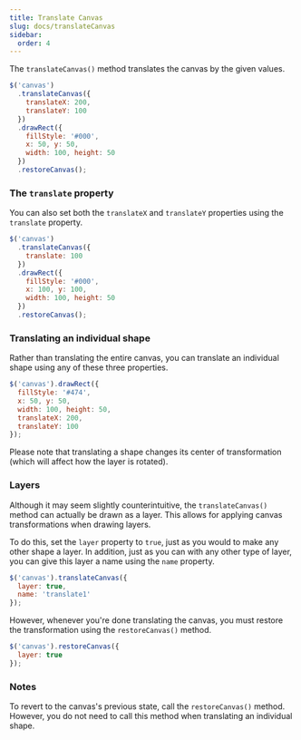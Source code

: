 ```yaml
---
title: Translate Canvas
slug: docs/translateCanvas
sidebar:
  order: 4
---
```


The `translateCanvas()` method translates the canvas by the given values.

```js
$('canvas')
  .translateCanvas({
    translateX: 200,
    translateY: 100
  })
  .drawRect({
    fillStyle: '#000',
    x: 50, y: 50,
    width: 100, height: 50
  })
  .restoreCanvas();
```

### The `translate` property

You can also set both the `translateX` and `translateY` properties using the `translate` property.

```js
$('canvas')
  .translateCanvas({
    translate: 100
  })
  .drawRect({
    fillStyle: '#000',
    x: 100, y: 100,
    width: 100, height: 50
  })
  .restoreCanvas();
```

### Translating an individual shape

Rather than translating the entire canvas, you can translate an individual shape using any of these three properties.

```js
$('canvas').drawRect({
  fillStyle: '#474',
  x: 50, y: 50,
  width: 100, height: 50,
  translateX: 200,
  translateY: 100
});
```

Please note that translating a shape changes its center of transformation (which will affect how the layer is rotated).

### Layers

Although it may seem slightly counterintuitive, the `translateCanvas()` method can actually be drawn as a layer. This allows for applying canvas transformations when drawing layers.

To do this, set the `layer` property to `true`, just as you would to make any other shape a layer. In addition, just as you can with any other type of layer, you can give this layer a name using the `name` property.

```js
$('canvas').translateCanvas({
  layer: true,
  name: 'translate1'
});
```

However, whenever you're done translating the canvas, you must restore the transformation using the `restoreCanvas()` method.

```js
$('canvas').restoreCanvas({
  layer: true
});
```

### Notes

To revert to the canvas's previous state, call the `restoreCanvas()` method. However, you do not need to call this method when translating an individual shape.
